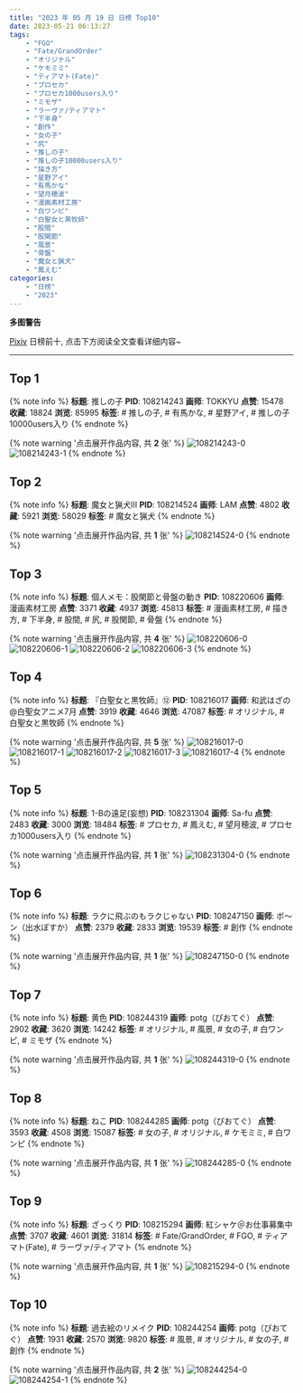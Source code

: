```yaml
---
title: "2023 年 05 月 19 日 日榜 Top10"
date: 2023-05-21 06:13:27
tags:
    - "FGO"
    - "Fate/GrandOrder"
    - "オリジナル"
    - "ケモミミ"
    - "ティアマト(Fate)"
    - "プロセカ"
    - "プロセカ1000users入り"
    - "ミモザ"
    - "ラーヴァ/ティアマト"
    - "下半身"
    - "創作"
    - "女の子"
    - "尻"
    - "推しの子"
    - "推しの子10000users入り"
    - "描き方"
    - "星野アイ"
    - "有馬かな"
    - "望月穂波"
    - "漫画素材工房"
    - "白ワンピ"
    - "白聖女と黒牧師"
    - "股間"
    - "股関節"
    - "風景"
    - "骨盤"
    - "魔女と猟犬"
    - "鳳えむ"
categories:
    - "日榜"
    - "2023"
---
```


<i class="fa fa-triangle-exclamation"></i>**多图警告**<i class="fa fa-triangle-exclamation"></i>

[Pixiv](https://www.pixiv.net/) 日榜前十, 点击下方阅读全文查看详细内容~

<!-- more -->

---

## Top 1

{% note info %}
**标题**: 推しの子
**PID**: 108214243 **画师**: TOKKYU
**点赞**: 15478 **收藏**: 18824 **浏览**: 85995
**标签**: # 推しの子, # 有馬かな, # 星野アイ, # 推しの子10000users入り
{% endnote %}

{% note warning '点击展开作品内容, 共 **2** 张' %}
![108214243-0](https://i.pixiv.re/img-original/img/2023/05/18/00/00/47/108214243_p0.jpg)
![108214243-1](https://i.pixiv.re/img-original/img/2023/05/18/00/00/47/108214243_p1.jpg)
{% endnote %}

## Top 2

{% note info %}
**标题**: 魔女と猟犬Ⅲ
**PID**: 108214524 **画师**: LAM
**点赞**: 4802 **收藏**: 5921 **浏览**: 58029
**标签**: # 魔女と猟犬
{% endnote %}

{% note warning '点击展开作品内容, 共 **1** 张' %}
![108214524-0](https://i.pixiv.re/img-original/img/2023/05/18/00/06/18/108214524_p0.jpg)
{% endnote %}

## Top 3

{% note info %}
**标题**: 個人メモ：股関節と骨盤の動き
**PID**: 108220606 **画师**: 漫画素材工房
**点赞**: 3371 **收藏**: 4937 **浏览**: 45813
**标签**: # 漫画素材工房, # 描き方, # 下半身, # 股間, # 尻, # 股関節, # 骨盤
{% endnote %}

{% note warning '点击展开作品内容, 共 **4** 张' %}
![108220606-0](https://i.pixiv.re/img-original/img/2023/05/18/07/00/10/108220606_p0.jpg)
![108220606-1](https://i.pixiv.re/img-original/img/2023/05/18/07/00/10/108220606_p1.jpg)
![108220606-2](https://i.pixiv.re/img-original/img/2023/05/18/07/00/10/108220606_p2.jpg)
![108220606-3](https://i.pixiv.re/img-original/img/2023/05/18/07/00/10/108220606_p3.jpg)
{% endnote %}

## Top 4

{% note info %}
**标题**: 『白聖女と黒牧師』⑫
**PID**: 108216017 **画师**: 和武はざの@白聖女アニメ7月
**点赞**: 3919 **收藏**: 4646 **浏览**: 47087
**标签**: # オリジナル, # 白聖女と黒牧師
{% endnote %}

{% note warning '点击展开作品内容, 共 **5** 张' %}
![108216017-0](https://i.pixiv.re/img-original/img/2023/05/18/00/55/52/108216017_p0.jpg)
![108216017-1](https://i.pixiv.re/img-original/img/2023/05/18/00/55/52/108216017_p1.jpg)
![108216017-2](https://i.pixiv.re/img-original/img/2023/05/18/00/55/52/108216017_p2.jpg)
![108216017-3](https://i.pixiv.re/img-original/img/2023/05/18/00/55/52/108216017_p3.jpg)
![108216017-4](https://i.pixiv.re/img-original/img/2023/05/18/00/55/52/108216017_p4.jpg)
{% endnote %}

## Top 5

{% note info %}
**标题**: 1-Bの遠足(妄想)
**PID**: 108231304 **画师**: Sa-fu
**点赞**: 2483 **收藏**: 3000 **浏览**: 18484
**标签**: # プロセカ, # 鳳えむ, # 望月穂波, # プロセカ1000users入り
{% endnote %}

{% note warning '点击展开作品内容, 共 **1** 张' %}
![108231304-0](https://i.pixiv.re/img-original/img/2023/05/18/18/44/15/108231304_p0.jpg)
{% endnote %}

## Top 6

{% note info %}
**标题**: ラクに飛ぶのもラクじゃない
**PID**: 108247150 **画师**: ポ～ン（出水ぽすか）
**点赞**: 2379 **收藏**: 2833 **浏览**: 19539
**标签**: # 創作
{% endnote %}

{% note warning '点击展开作品内容, 共 **1** 张' %}
![108247150-0](https://i.pixiv.re/img-original/img/2023/05/19/07/30/01/108247150_p0.jpg)
{% endnote %}

## Top 7

{% note info %}
**标题**: 黄色
**PID**: 108244319 **画师**: potg（ぴおてぐ）
**点赞**: 2902 **收藏**: 3620 **浏览**: 14242
**标签**: # オリジナル, # 風景, # 女の子, # 白ワンピ, # ミモザ
{% endnote %}

{% note warning '点击展开作品内容, 共 **1** 张' %}
![108244319-0](https://i.pixiv.re/img-original/img/2023/05/19/02/54/03/108244319_p0.jpg)
{% endnote %}

## Top 8

{% note info %}
**标题**: ねこ
**PID**: 108244285 **画师**: potg（ぴおてぐ）
**点赞**: 3593 **收藏**: 4508 **浏览**: 15087
**标签**: # 女の子, # オリジナル, # ケモミミ, # 白ワンピ
{% endnote %}

{% note warning '点击展开作品内容, 共 **1** 张' %}
![108244285-0](https://i.pixiv.re/img-original/img/2023/05/19/02/51/22/108244285_p0.jpg)
{% endnote %}

## Top 9

{% note info %}
**标题**: ざっくり
**PID**: 108215294 **画师**: 紅シャケ＠お仕事募集中
**点赞**: 3707 **收藏**: 4601 **浏览**: 31814
**标签**: # Fate/GrandOrder, # FGO, # ティアマト(Fate), # ラーヴァ/ティアマト
{% endnote %}

{% note warning '点击展开作品内容, 共 **1** 张' %}
![108215294-0](https://i.pixiv.re/img-original/img/2023/05/18/00/29/26/108215294_p0.jpg)
{% endnote %}

## Top 10

{% note info %}
**标题**: 過去絵のリメイク
**PID**: 108244254 **画师**: potg（ぴおてぐ）
**点赞**: 1931 **收藏**: 2570 **浏览**: 9820
**标签**: # 風景, # オリジナル, # 女の子, # 創作
{% endnote %}

{% note warning '点击展开作品内容, 共 **2** 张' %}
![108244254-0](https://i.pixiv.re/img-original/img/2023/05/19/02/49/38/108244254_p0.jpg)
![108244254-1](https://i.pixiv.re/img-original/img/2023/05/19/02/49/38/108244254_p1.jpg)
{% endnote %}
